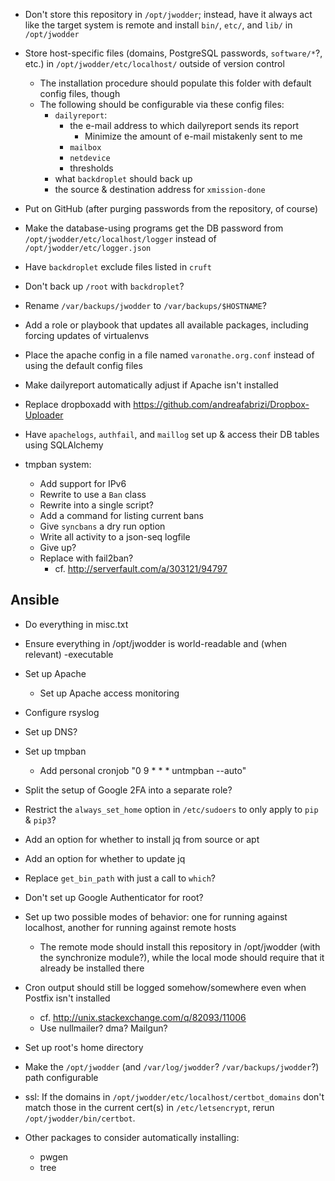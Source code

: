 - Don't store this repository in `/opt/jwodder`; instead, have it always act
  like the target system is remote and install `bin/`, `etc/`, and `lib/` in
  `/opt/jwodder`

- Store host-specific files (domains, PostgreSQL passwords, `software/*`?,
  etc.) in `/opt/jwodder/etc/localhost/` outside of version control
    - The installation procedure should populate this folder with default
      config files, though
    - The following should be configurable via these config files:
        - `dailyreport`:
            - the e-mail address to which dailyreport sends its report
                - Minimize the amount of e-mail mistakenly sent to me
            - `mailbox`
            - `netdevice`
            - thresholds
        - what `backdroplet` should back up
        - the source & destination address for `xmission-done`
- Put on GitHub (after purging passwords from the repository, of course)
- Make the database-using programs get the DB password from
  `/opt/jwodder/etc/localhost/logger` instead of `/opt/jwodder/etc/logger.json`
- Have `backdroplet` exclude files listed in `cruft`
- Don't back up `/root` with `backdroplet`?
- Rename `/var/backups/jwodder` to `/var/backups/$HOSTNAME`?
- Add a role or playbook that updates all available packages, including forcing
  updates of virtualenvs
- Place the apache config in a file named `varonathe.org.conf` instead of using
  the default config files
- Make dailyreport automatically adjust if Apache isn't installed
- Replace dropboxadd with <https://github.com/andreafabrizi/Dropbox-Uploader>
- Have `apachelogs`, `authfail`, and `maillog` set up & access their DB tables
  using SQLAlchemy

- tmpban system:
    - Add support for IPv6
    - Rewrite to use a `Ban` class
    - Rewrite into a single script?
    - Add a command for listing current bans
    - Give `syncbans` a dry run option
    - Write all activity to a json-seq logfile
    - Give up?
    - Replace with fail2ban?
        - cf. <http://serverfault.com/a/303121/94797>

Ansible
-------
- Do everything in misc.txt
- Ensure everything in /opt/jwodder is world-readable and (when relevant)
  -executable
- Set up Apache
    - Set up Apache access monitoring
- Configure rsyslog
- Set up DNS?
- Set up tmpban
    - Add personal cronjob "0 9 * * * untmpban --auto"
- Split the setup of Google 2FA into a separate role?
- Restrict the `always_set_home` option in `/etc/sudoers` to only apply to
  `pip` & `pip3`?
- Add an option for whether to install jq from source or apt
- Add an option for whether to update jq
- Replace `get_bin_path` with just a call to `which`?
- Don't set up Google Authenticator for root?

- Set up two possible modes of behavior: one for running against localhost,
  another for running against remote hosts
    - The remote mode should install this repository in /opt/jwodder (with the
      synchronize module?), while the local mode should require that it already
      be installed there
- Cron output should still be logged somehow/somewhere even when Postfix isn't
  installed
    - cf. <http://unix.stackexchange.com/q/82093/11006>
    - Use nullmailer? dma? Mailgun?
- Set up root's home directory
- Make the `/opt/jwodder` (and `/var/log/jwodder`? `/var/backups/jwodder`?)
  path configurable
- ssl: If the domains in `/opt/jwodder/etc/localhost/certbot_domains` don't
  match those in the current cert(s) in `/etc/letsencrypt`, rerun
  `/opt/jwodder/bin/certbot`.

- Other packages to consider automatically installing:
    - pwgen
    - tree
